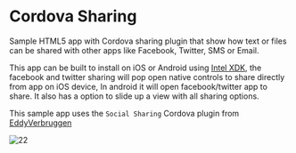 Cordova Sharing
===============

Sample HTML5 app with Cordova sharing plugin that show how text or files can be shared with other apps like Facebook, Twitter, SMS or Email.

This app can be built to install on iOS or Android using [Intel XDK](http://xdk.intel.com), the facebook and twitter sharing will pop open native controls to share directly from app on iOS device, In android it will open facebook/twitter app to share. It also has a option to slide up a view with all sharing options.

This sample app uses the `Social Sharing` Cordova plugin from [EddyVerbruggen](https://github.com/EddyVerbruggen/SocialSharing-PhoneGap-Plugin)

![22](https://cloud.githubusercontent.com/assets/1414842/4466307/69db8dc0-48e3-11e4-82c3-ad5a3ce0d9d6.png)

